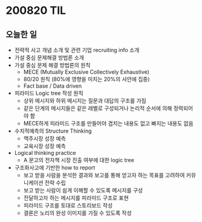 # 200820 TIL

## 오늘한 일

- 전략적 사고 개념 소개 및 관련 기업 recruiting info 소개
- 가설 중심 문제해결 방법론 소개
- 가설 중심 문제 해결 방법론의 원칙
    - MECE (Mutually Exclusive Collectively Exhaustive)
    - 80/20 원칙 (80%에 영향을 미치는 20%의 사안에 집중)
    - Fact base / Data driven
- 피라미드 Logic tree 작성 원칙
    - 상위 메시지와 하위 메시지는 질문과 대답의 구조를 가짐
    - 같은 단계의 메시지들은 같은 레벨로 구성되거나 논리적 순서에 의해 정력되어야 함
    - MECE하게 피라미드 구조를 만들어야 겹치는 내용도 없고 빠지는 내용도 없음
- 수치적예측의 Structure Thinking
    - 맥주시장 성장 예측
    - 교육시장 성장 예측
- Logical thinking practice
    - A 문고의 전자책 시장 진출 여부에 대한 logic tree
- 구조화사고에 기반한 how to report
    - 보고 받을 사람을 분석한 결과와 보고를 통해 얻고자 하는 목표를 고려하여 커뮤니케이션 전략 수립
    - 보고 받는 사람이 쉽게 이해할 수 있도록 메시지를 구성
    - 전달하고자 하는 메시지를 피라미드 구조로 표현
    - 피라미드 구조를 토대로 스토리보드 작성
    - 결론은 노리의 완성 이미지를 가질 수 있도록 작성

